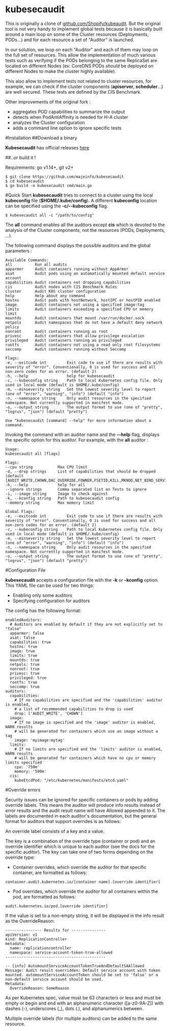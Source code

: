 # kubesecaudit

This is originally a clone of [github.com/Shopify/kubeaudit](github.com/Shopify/kubeaudit).
But the original tool is not very handy to implement global tests because
it is basically built around a main loop on some of the Cluster resources (Deployments, PODs...)
and for each resource a set of "Auditor" is launched.

In our solution, we loop on each "Auditor" and each of them may loop on the full set of resources.
This allow the implementation of much various tests such as verifying if the PODs belonging
to the same ReplicaSet are located on different Nodes (ex: CoreDNS PODs *should* be deployed
on different Nodes to make the cluster highly available).

This also allow to implement tests not related to cluster resources, for example, 
we can check if the cluster components (**apiserver**, **scheduler**...) are well secured.
These tests are defined by the CIS Benchmark.

Other improvements of the original fork :
- aggregates POD capabilities to summarize the output
- detects when PodAntiAffinity is needed for H-A cluster
- analyzes the Cluster configuration
- adds a command line option to ignore specific tests

#Installation
##Download a binary

**Kubesecaudit** has official releases [here](https://github.com/majeinfo/kubesecaudit/releases)

##..or build it !

Requirements: go v1.14+, git v2+
```
$ git clone https://github.com/majeinfo/kubesecaudit
$ cd kubesecaudit
$ go build -o kubesecaudit cmd/main.go
```

#Quick Start
**kubesecaudit** tries to connect to a cluster using the local **kubeconfig** file (**$HOME/.kube/config**). 
A different **kubeconfig** location can be specified using the **-c/--kubeconfig** flag.

```
$ kubesecaudit all -c "/path/to/config"
```

The **all** command enables all the auditors except **cis** which is devoted to the analysis of the Cluster components, not the resources (PODs, Deployments, ...).

The following command displays the possible auditors and the global parameters :

```$ kubesecaudit
Available Commands:
all          Run all audits
apparmor     Audit containers running without AppArmor
asat         Audit pods using an automatically mounted default service account
capabilities Audit containers not dropping capabilities
cis          Audit nodes with CIS Benchmark Rules
cluster      Audit K8S cluster configuration
help         Help about any command
hostns       Audit pods with hostNetwork, hostIPC or hostPID enabled
image        Audit containers not using a specified image:tag
limits       Audit containers exceeding a specified CPU or memory limit
mountds      Audit containers that mount /var/run/docker.sock
netpols      Audit namespaces that do not have a default deny network policy
nonroot      Audit containers running as root
privesc      Audit containers that allow privilege escalation
privileged   Audit containers running as privileged
rootfs       Audit containers not using a read only root filesystems
seccomp      Audit containers running without Seccomp

Flags:
-e, --exitcode int         Exit code to use if there are results with severity of "error". Conventionally, 0 is used for success and all non-zero codes for an error. (default 2)
-h, --help                 help for kubesecaudit
-c, --kubeconfig string    Path to local Kubernetes config file. Only used in local mode (default is $HOME/.kube/config)
-m, --minseverity string   Set the lowest severity level to report (one of "error", "warning", "info") (default "info")
-n, --namespace string     Only audit resources in the specified namespace. Not currently supported in manifest mode.
-o, --output string        The output format to use (one of "pretty", "logrus", "json") (default "pretty")

Use "kubesecaudit [command] --help" for more information about a command.
```

Invoking the command with an auditor name and the **--help** flag, displays the specific option for this auditor.
For example, with the **all** auditor :

```$ kubesecaudit all --help
Usage:
kubesecaudit all [flags]

Flags:
--cpu string           Max CPU limit
-d, --drop strings     List of capabilities that should be dropped (default [AUDIT_WRITE,CHOWN,DAC_OVERRIDE,FOWNER,FSETID,KILL,MKNOD,NET_BIND_SERVICE,NET_RAW,SETFCAP,SETGID,SETPCAP,SETUID,SYS_CHROOT])
-h, --help             help for all
--ignore strings       Comma separated list on Tests to ignore
-i, --image string     Image to check against
-k, --kconfig string   Path to kubesecaudit config
--memory string        Max memory limit

Global Flags:
-e, --exitcode int         Exit code to use if there are results with severity of "error". Conventionally, 0 is used for success and all non-zero codes for an error. (default 2)
-c, --kubeconfig string    Path to local Kubernetes config file. Only used in local mode (default is $HOME/.kube/config)
-m, --minseverity string   Set the lowest severity level to report (one of "error", "warning", "info") (default "info")
-n, --namespace string     Only audit resources in the specified namespace. Not currently supported in manifest mode.
-o, --output string        The output format to use (one of "pretty", "logrus", "json") (default "pretty")
```
#Configuration File

**kubesecaudit** accepts a configuration file with the **-k** or **-kconfig** option.
This YAML file can be used for two things:

- Enabling only some auditors
- Specifying configuration for auditors

The config has the following format:

```
enabledAuditors:
  # Auditors are enabled by default if they are not explicitly set to "false"
  apparmor: false
  asat: false
  capabilities: true
  hostns: true
  image: true
  limits: true
  mountds: true
  netpols: true
  nonroot: true
  privesc: true
  privileged: true
  rootfs: true
  seccomp: true
auditors:
  capabilities:
    # If no capabilities are specified and the 'capabilities' auditor is enabled,
    # a list of recommended capabilities to drop is used
    drop: ['AUDIT_WRITE', 'CHOWN']
  image:
    # If no image is specified and the 'image' auditor is enabled, WARN results
    # will be generated for containers which use an image without a tag
    image: 'myimage:mytag'
  limits:
    # If no limits are specified and the 'limits' auditor is enabled, WARN results
    # will be generated for containers which have no cpu or memory limits specified
    cpu: '750m'
    memory: '500m'
  cis:
    kubeEtcdPod: "/etc/kubernetes/manifests/etcd.yaml"
```

#Override errors

Security issues can be ignored for specific containers or pods by adding override labels. This means the auditor will produce info results instead of error results and the audit result name will have Allowed appended to it. The labels are documented in each auditor's documentation, but the general format for auditors that support overrides is as follows:

An override label consists of a key and a value.

The key is a combination of the override type (container or pod) and an override identifier which is unique to each auditor (see the docs for the specific auditor). The key can take one of two forms depending on the override type:

- Container overrides, which override the auditor for that specific container, are formatted as follows:

`container.audit.kubernetes.io/[container name].[override identifier]`

- Pod overrides, which override the auditor for all containers within the pod, are formatted as follows:

`audit.kubernetes.io/pod.[override identifier]`

If the value is set to a non-empty string, it will be displayed in the info result as the OverrideReason:

```$ kubesecaudit asat
---------------- Results for ---------------
apiVersion: v1
kind: ReplicationController
metadata:
  name: replicationcontroller
  namespace: service-account-token-true-allowed
--------------------------------------------

-- [info] AutomountServiceAccountTokenTrueAndDefaultSAAllowed
Message: Audit result overridden: Default service account with token mounted. automountServiceAccountToken should be set to 'false' or a non-default service account should be used.
Metadata:
  OverrideReason: SomeReason
```
As per Kubernetes spec, value must be 63 characters or less and must be empty or begin and end with an alphanumeric character ([a-z0-9A-Z]) with dashes (-), underscores (_), dots (.), and alphanumerics between.

Multiple override labels (for multiple auditors) can be added to the same resource.
